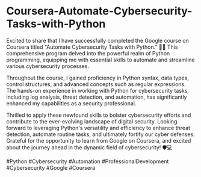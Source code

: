 # Coursera-Automate-Cybersecurity-Tasks-with-Python

Excited to share that I have successfully completed the Google course on Coursera titled "Automate Cybersecurity Tasks with Python." 🚀🐍 This comprehensive program delved into the powerful realm of Python programming, equipping me with essential skills to automate and streamline various cybersecurity processes.

Throughout the course, I gained proficiency in Python syntax, data types, control structures, and advanced concepts such as regular expressions. The hands-on experience in working with Python for cybersecurity tasks, including log analysis, threat detection, and automation, has significantly enhanced my capabilities as a security professional.

Thrilled to apply these newfound skills to bolster cybersecurity efforts and contribute to the ever-evolving landscape of digital security. Looking forward to leveraging Python's versatility and efficiency to enhance threat detection, automate routine tasks, and ultimately fortify our cyber defenses. Grateful for the opportunity to learn from Google on Coursera, and excited about the journey ahead in the dynamic field of cybersecurity! 🛡️💻 



#Python #Cybersecurity #Automation #ProfessionalDevelopment #Cybersecurity #Google #Coursera
